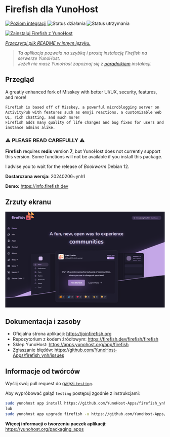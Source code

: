<!--
To README zostało automatycznie wygenerowane przez <https://github.com/YunoHost/apps/tree/master/tools/readme_generator>
Nie powinno być ono edytowane ręcznie.
-->

# Firefish dla YunoHost

[![Poziom integracji](https://apps.yunohost.org/badge/integration/firefish)](https://ci-apps.yunohost.org/ci/apps/firefish/)
![Status działania](https://apps.yunohost.org/badge/state/firefish)
![Status utrzymania](https://apps.yunohost.org/badge/maintained/firefish)

[![Zainstaluj Firefish z YunoHost](https://install-app.yunohost.org/install-with-yunohost.svg)](https://install-app.yunohost.org/?app=firefish)

*[Przeczytaj plik README w innym języku.](./ALL_README.md)*

> *Ta aplikacja pozwala na szybką i prostą instalację Firefish na serwerze YunoHost.*  
> *Jeżeli nie masz YunoHost zapoznaj się z [poradnikiem](https://yunohost.org/install) instalacji.*

## Przegląd


A greatly enhanced fork of Misskey with better UI/UX, security, features, and more!


    Firefish is based off of Misskey, a powerful microblogging server on ActivityPub with features such as emoji reactions, a customizable web UI, rich chatting, and much more!
    Firefish adds many quality of life changes and bug fixes for users and instance admins alike.

### ⚠️ PLEASE READ CAREFULLY ⚠️

**Firefish** requires **redis** version **7**, but YunoHost does not currently support this version.
Some functions will not be available if you install this package.

I advise you to wait for the release of _Bookworm_ Debian 12.

**Dostarczona wersja:** 20240206~ynh1

**Demo:** <https://info.firefish.dev>

## Zrzuty ekranu

![Zrzut ekranu z Firefish](./doc/screenshots/screenshot-firefish.png)

## Dokumentacja i zasoby

- Oficjalna strona aplikacji: <https://joinfirefish.org>
- Repozytorium z kodem źródłowym: <https://firefish.dev/firefish/firefish>
- Sklep YunoHost: <https://apps.yunohost.org/app/firefish>
- Zgłaszanie błędów: <https://github.com/YunoHost-Apps/firefish_ynh/issues>

## Informacje od twórców

Wyślij swój pull request do [gałęzi `testing`](https://github.com/YunoHost-Apps/firefish_ynh/tree/testing).

Aby wypróbować gałąź `testing` postępuj zgodnie z instrukcjami:

```bash
sudo yunohost app install https://github.com/YunoHost-Apps/firefish_ynh/tree/testing --debug
lub
sudo yunohost app upgrade firefish -u https://github.com/YunoHost-Apps/firefish_ynh/tree/testing --debug
```

**Więcej informacji o tworzeniu paczek aplikacji:** <https://yunohost.org/packaging_apps>
